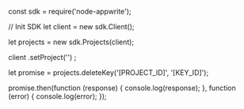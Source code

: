 const sdk = require('node-appwrite');

// Init SDK
let client = new sdk.Client();

let projects = new sdk.Projects(client);

client
    .setProject('')
;

let promise = projects.deleteKey('[PROJECT_ID]', '[KEY_ID]');

promise.then(function (response) {
    console.log(response);
}, function (error) {
    console.log(error);
});